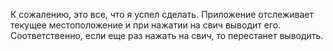 К сожалению, это все, что я успел сделать. Приложение отслеживает текущее местоположение и при нажатии на свич выводит его.
Соответственно, если еще раз нажать на свич, то перестанет выводить.
